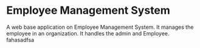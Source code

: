 # Employee Management System
A web base application on Employee Management System. It manages the employee in an organization. It handles the admin and Employee. fahasadfsa
